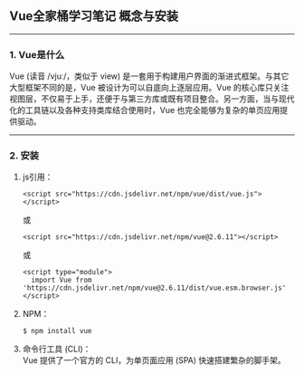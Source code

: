 ## Vue全家桶学习笔记 概念与安装
---
### 1. Vue是什么

Vue (读音 /vjuː/，类似于 view) 是一套用于构建用户界面的渐进式框架。与其它大型框架不同的是，Vue 被设计为可以自底向上逐层应用。Vue 的核心库只关注视图层，不仅易于上手，还便于与第三方库或既有项目整合。另一方面，当与现代化的工具链以及各种支持类库结合使用时，Vue 也完全能够为复杂的单页应用提供驱动。

---
### 2. 安装

1. js引用：
    ```
    <script src="https://cdn.jsdelivr.net/npm/vue/dist/vue.js"></script>
    ```
    或
    ```
    <script src="https://cdn.jsdelivr.net/npm/vue@2.6.11"></script>
    ```
    或
    ```
    <script type="module">
      import Vue from 'https://cdn.jsdelivr.net/npm/vue@2.6.11/dist/vue.esm.browser.js'
    </script>
    ```

2. NPM：
    ```
    $ npm install vue
    ```

3. 命令行工具 (CLI)：  
    Vue 提供了一个官方的 CLI，为单页面应用 (SPA) 快速搭建繁杂的脚手架。
